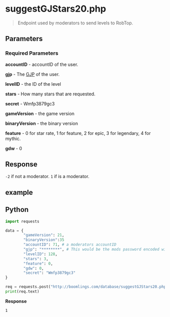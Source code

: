 # suggestGJStars20.php

> Endpoint used by moderators to send levels to RobTop.

## Parameters

### Required Parameters

**accountID** - accountID of the user.

**gjp** - The [GJP](/topics/gjp.md) of the user.

**levelID** - the ID of the level

**stars** - How many stars that are requested.

**secret** - Wmfp3879gc3

**gameVersion** - the game version

**binaryVersion** - the binary version

**feature** - 0 for star rate, 1 for feature, 2 for epic, 3 for legendary, 4 for mythic.

**gdw** - 0

## Response

`-2` if not a moderator.
`1` if is a moderator.

## example

<!--tabs:start -->

## Python
```py
import requests

data = {
        "gameVersion": 21,
        "binaryVersion":35
        "accountID": 71, # a moderators accountID
        "gjp": "********", # This would be the mods password encoded with GJP encryption
        "levelID": 128,
        "stars": 3,
        "feature": 0,
        "gdw": 0,
        "secret": "Wmfp3879gc3"
}

req = requests.post("http://boomlings.com/database/suggestGJStars20.php", data=data)
print(req.text)

```

**Response**
```plain
1
```
